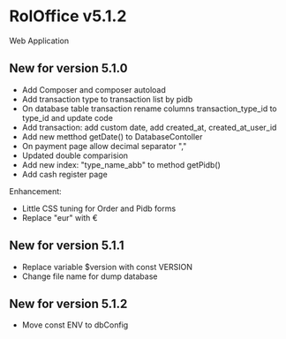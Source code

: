 # RolOffice v5.1.2

Web Application 

## New for version 5.1.0
- Add Composer and composer autoload
- Add transaction type to transaction list by pidb
- On database table transaction rename columns transaction_type_id to type_id and update code
- Add transaction: add custom date, add created_at, created_at_user_id
- Add new metthod getDate() to DatabaseContoller
- On payment page allow decimal separator ","
- Updated double comparision
- Add new index: "type_name_abb" to method getPidb()
- Add cash register page

Enhancement:
- Little CSS tuning for Order and Pidb forms
- Replace "eur" with € 

## New for version 5.1.1
- Replace variable $version with const VERSION
- Change file name for dump database

## New for version 5.1.2
- Move const ENV to dbConfig
